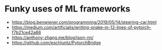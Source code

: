 # Funky uses of ML frameworks

- https://blog.benwiener.com/programming/2019/05/14/steering-car.html
- https://medium.com/artificialis/writing-snake-in-12-lines-of-pytorch-f7b21ce42a66
- https://anthony-zhang.me/blog/json-nn/
- https://github.com/eschluntz/PytorchBridge
